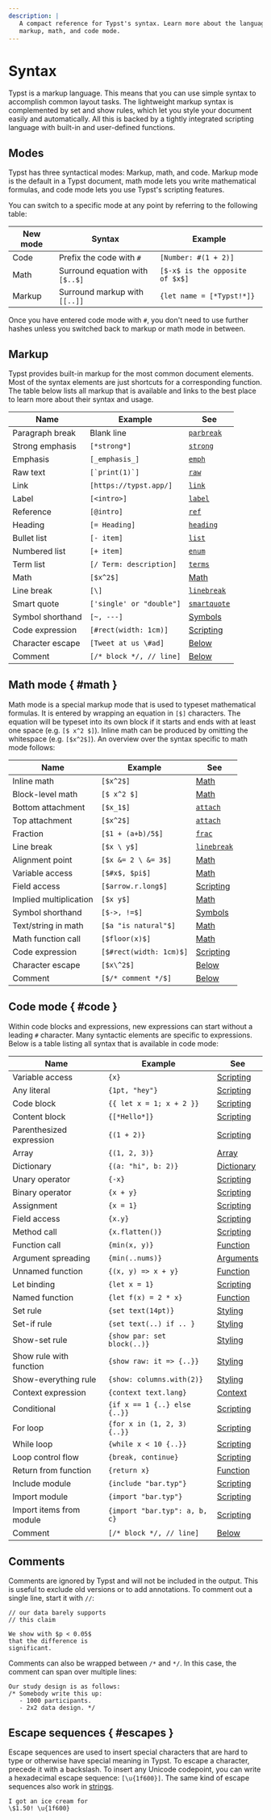 ```yaml
---
description: |
   A compact reference for Typst's syntax. Learn more about the language within
   markup, math, and code mode.
---
```


# Syntax
Typst is a markup language. This means that you can use simple syntax to
accomplish common layout tasks. The lightweight markup syntax is complemented by
set and show rules, which let you style your document easily and automatically.
All this is backed by a tightly integrated scripting language with built-in and
user-defined functions.

## Modes
Typst has three syntactical modes: Markup, math, and code. Markup mode is the
default in a Typst document, math mode lets you write mathematical formulas, and
code mode lets you use Typst's scripting features.

You can switch to a specific mode at any point by referring to the following
table:

| New mode | Syntax                          | Example                         |
|----------|---------------------------------|---------------------------------|
| Code     | Prefix the code with `#`        | `[Number: #(1 + 2)]`            |
| Math     | Surround equation with `[$..$]` | `[$-x$ is the opposite of $x$]` |
| Markup   | Surround markup with `[[..]]`   | `{let name = [*Typst!*]}`       |

Once you have entered code mode with `#`, you don't need to use further hashes
unless you switched back to markup or math mode in between.

## Markup
Typst provides built-in markup for the most common document elements. Most of
the syntax elements are just shortcuts for a corresponding function. The table
below lists all markup that is available and links to the  best place to learn
more about their syntax and usage.

| Name               | Example                  | See                          |
| ------------------ | ------------------------ | ---------------------------- |
| Paragraph break    | Blank line               | [`parbreak`]($parbreak)      |
| Strong emphasis    | `[*strong*]`             | [`strong`]($strong)          |
| Emphasis           | `[_emphasis_]`           | [`emph`]($emph)              |
| Raw text           | ``[`print(1)`]``         | [`raw`]($raw)                |
| Link               | `[https://typst.app/]`   | [`link`]($link)              |
| Label              | `[<intro>]`              | [`label`]($label)            |
| Reference          | `[@intro]`               | [`ref`]($ref)                |
| Heading            | `[= Heading]`            | [`heading`]($heading)        |
| Bullet list        | `[- item]`               | [`list`]($list)              |
| Numbered list      | `[+ item]`               | [`enum`]($enum)              |
| Term list          | `[/ Term: description]`  | [`terms`]($terms)            |
| Math               | `[$x^2$]`                | [Math]($category/math)       |
| Line break         | `[\]`                    | [`linebreak`]($linebreak)    |
| Smart quote        | `['single' or "double"]` | [`smartquote`]($smartquote)  |
| Symbol shorthand   | `[~, ---]`               | [Symbols]($category/symbols/sym) |
| Code expression    | `[#rect(width: 1cm)]`    | [Scripting]($scripting/#expressions) |
| Character escape   | `[Tweet at us \#ad]`     | [Below](#escapes)            |
| Comment            | `[/* block */, // line]` | [Below](#comments)           |

## Math mode { #math }
Math mode is a special markup mode that is used to typeset mathematical
formulas. It is entered by wrapping an equation in `[$]` characters. The
equation will be typeset into its own block if it starts and ends with at least
one space (e.g. `[$ x^2 $]`). Inline math can be produced by omitting the
whitespace (e.g. `[$x^2$]`). An overview over the syntax specific to math mode
follows:

| Name                   | Example                  | See                      |
| ---------------------- | ------------------------ | ------------------------ |
| Inline math            | `[$x^2$]`                | [Math]($category/math)   |
| Block-level math       | `[$ x^2 $]`              | [Math]($category/math)   |
| Bottom attachment      | `[$x_1$]`                | [`attach`]($category/math/attach) |
| Top attachment         | `[$x^2$]`                | [`attach`]($category/math/attach) |
| Fraction               | `[$1 + (a+b)/5$]`        | [`frac`]($math.frac)     |
| Line break             | `[$x \ y$]`              | [`linebreak`]($linebreak) |
| Alignment point        | `[$x &= 2 \ &= 3$]`      | [Math]($category/math)   |
| Variable access        | `[$#x$, $pi$]`           | [Math]($category/math)   |
| Field access           | `[$arrow.r.long$]`       | [Scripting]($scripting/#fields) |
| Implied multiplication | `[$x y$]`                | [Math]($category/math)   |
| Symbol shorthand       | `[$->, !=$]`             | [Symbols]($category/symbols/sym) |
| Text/string in math    | `[$a "is natural"$]`     | [Math]($category/math)   |
| Math function call     | `[$floor(x)$]`           | [Math]($category/math)   |
| Code expression        | `[$#rect(width: 1cm)$]`  | [Scripting]($scripting/#expressions) |
| Character escape       | `[$x\^2$]`               | [Below](#escapes)        |
| Comment                | `[$/* comment */$]`      | [Below](#comments)       |

## Code mode { #code }
Within code blocks and expressions, new expressions can start without a leading
`#` character. Many syntactic elements are specific to expressions. Below is
a table listing all syntax that is available in code mode:

| Name                     | Example                       | See                                |
| ------------------------ | ----------------------------- | ---------------------------------- |
| Variable access          | `{x}`                         | [Scripting]($scripting/#blocks)    |
| Any literal              | `{1pt, "hey"}`                | [Scripting]($scripting/#expressions) |
| Code block               | `{{ let x = 1; x + 2 }}`      | [Scripting]($scripting/#blocks)    |
| Content block            | `{[*Hello*]}`                 | [Scripting]($scripting/#blocks)    |
| Parenthesized expression | `{(1 + 2)}`                   | [Scripting]($scripting/#blocks)    |
| Array                    | `{(1, 2, 3)}`                 | [Array]($array)                    |
| Dictionary               | `{(a: "hi", b: 2)}`           | [Dictionary]($dictionary)          |
| Unary operator           | `{-x}`                        | [Scripting]($scripting/#operators) |
| Binary operator          | `{x + y}`                     | [Scripting]($scripting/#operators) |
| Assignment               | `{x = 1}`                     | [Scripting]($scripting/#operators) |
| Field access             | `{x.y}`                       | [Scripting]($scripting/#fields)    |
| Method call              | `{x.flatten()}`               | [Scripting]($scripting/#methods)   |
| Function call            | `{min(x, y)}`                 | [Function]($function)              |
| Argument spreading       | `{min(..nums)}`               | [Arguments]($arguments)            |
| Unnamed function         | `{(x, y) => x + y}`           | [Function]($function)              |
| Let binding              | `{let x = 1}`                 | [Scripting]($scripting/#bindings)  |
| Named function           | `{let f(x) = 2 * x}`          | [Function]($function)              |
| Set rule                 | `{set text(14pt)}`            | [Styling]($styling/#set-rules)     |
| Set-if rule              | `{set text(..) if .. }`       | [Styling]($styling/#set-rules)     |
| Show-set rule            | `{show par: set block(..)}`   | [Styling]($styling/#show-rules)    |
| Show rule with function  | `{show raw: it => {..}}`      | [Styling]($styling/#show-rules)    |
| Show-everything rule     | `{show: columns.with(2)}`     | [Styling]($styling/#show-rules)    |
| Context expression       | `{context text.lang}`         | [Context]($context)                |
| Conditional              | `{if x == 1 {..} else {..}}`  | [Scripting]($scripting/#conditionals) |
| For loop                 | `{for x in (1, 2, 3) {..}}`   | [Scripting]($scripting/#loops)     |
| While loop               | `{while x < 10 {..}}`         | [Scripting]($scripting/#loops)     |
| Loop control flow        | `{break, continue}`           | [Scripting]($scripting/#loops)     |
| Return from function     | `{return x}`                  | [Function]($function)              |
| Include module           | `{include "bar.typ"}`         | [Scripting]($scripting/#modules)   |
| Import module            | `{import "bar.typ"}`          | [Scripting]($scripting/#modules)   |
| Import items from module | `{import "bar.typ": a, b, c}` | [Scripting]($scripting/#modules)   |
| Comment                  | `[/* block */, // line]`      | [Below](#comments)                 |

## Comments
Comments are ignored by Typst and will not be included in the output. This is
useful to exclude old versions or to add annotations. To comment out a single
line, start it with `//`:
```example
// our data barely supports
// this claim

We show with $p < 0.05$
that the difference is
significant.
```

Comments can also be wrapped between `/*` and `*/`. In this case, the comment
can span over multiple lines:
```example
Our study design is as follows:
/* Somebody write this up:
   - 1000 participants.
   - 2x2 data design. */
```

## Escape sequences { #escapes }
Escape sequences are used to insert special characters that are hard to type or
otherwise have special meaning in Typst. To escape a character, precede it with
a backslash. To insert any Unicode codepoint, you can write a hexadecimal escape
sequence: `[\u{1f600}]`. The same kind of escape sequences also work in
[strings]($str).

```example
I got an ice cream for
\$1.50! \u{1f600}
```
